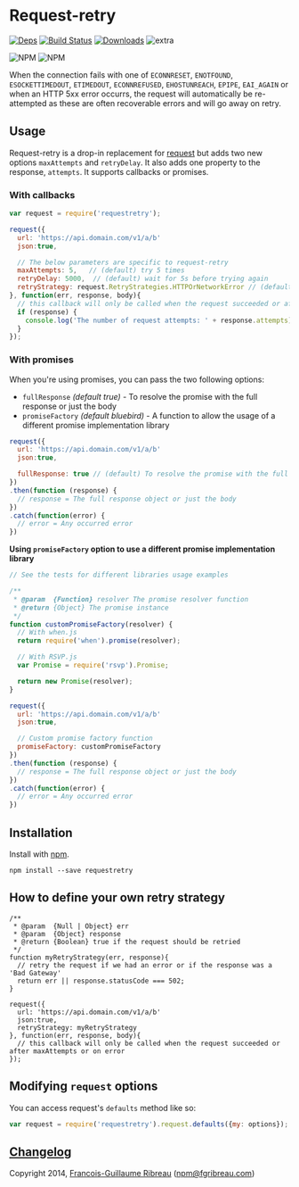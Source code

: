 # Request-retry 
[![Deps](https://david-dm.org/FGRibreau/node-request-retry.png)](https://david-dm.org/FGRibreau/node-request-retry) [![Build Status](https://drone.io/github.com/FGRibreau/node-request-retry/status.png)](https://drone.io/github.com/FGRibreau/node-request-retry/latest) [![Downloads](http://img.shields.io/npm/dm/requestretry.svg)](https://www.npmjs.com/package/requestretry) ![extra](https://img.shields.io/badge/actively%20maintained-yes-ff69b4.svg)

![NPM](https://nodei.co/npm/requestretry.png?downloadRank=true) ![NPM](https://nodei.co/npm-dl/requestretry.png?months=3&height=2)

When the connection fails with one of `ECONNRESET`, `ENOTFOUND`, `ESOCKETTIMEDOUT`, `ETIMEDOUT`, `ECONNREFUSED`, `EHOSTUNREACH`, `EPIPE`, `EAI_AGAIN` or when an HTTP 5xx error occurrs, the request will automatically be re-attempted as these are often recoverable errors and will go away on retry.

## Usage

Request-retry is a drop-in replacement for [request](https://github.com/mikeal/request) but adds two new options `maxAttempts` and `retryDelay`. It also adds one property to the response, `attempts`. It supports callbacks or promises.

### With callbacks

```javascript
var request = require('requestretry');

request({
  url: 'https://api.domain.com/v1/a/b'
  json:true,

  // The below parameters are specific to request-retry
  maxAttempts: 5,   // (default) try 5 times
  retryDelay: 5000,  // (default) wait for 5s before trying again
  retryStrategy: request.RetryStrategies.HTTPOrNetworkError // (default) retry on 5xx or network errors
}, function(err, response, body){
  // this callback will only be called when the request succeeded or after maxAttempts or on error
  if (response) {
    console.log('The number of request attempts: ' + response.attempts);
  }
});
```

### With promises

When you're using promises, you can pass the two following options:
- `fullResponse` _(default true)_ - To resolve the promise with the full response or just the body
- `promiseFactory` _(default bluebird)_ - A function to allow the usage of a different promise implementation library

```javascript
request({
  url: 'https://api.domain.com/v1/a/b'
  json:true,

  fullResponse: true // (default) To resolve the promise with the full response or just the body
})
.then(function (response) {
  // response = The full response object or just the body
})
.catch(function(error) {
  // error = Any occurred error
})
```

**Using `promiseFactory` option to use a different promise implementation library**

```javascript
// See the tests for different libraries usage examples

/**
 * @param  {Function} resolver The promise resolver function
 * @return {Object} The promise instance
 */
function customPromiseFactory(resolver) {
  // With when.js
  return require('when').promise(resolver);

  // With RSVP.js
  var Promise = require('rsvp').Promise;

  return new Promise(resolver);
}

request({
  url: 'https://api.domain.com/v1/a/b'
  json:true,

  // Custom promise factory function
  promiseFactory: customPromiseFactory
})
.then(function (response) {
  // response = The full response object or just the body
})
.catch(function(error) {
  // error = Any occurred error
})
```

## Installation

Install with [npm](https://npmjs.org/package/requestretry).

    npm install --save requestretry

## How to define your own retry strategy

```
/**
 * @param  {Null | Object} err
 * @param  {Object} response
 * @return {Boolean} true if the request should be retried
 */
function myRetryStrategy(err, response){
  // retry the request if we had an error or if the response was a 'Bad Gateway'
  return err || response.statusCode === 502;
}

request({
  url: 'https://api.domain.com/v1/a/b'
  json:true,
  retryStrategy: myRetryStrategy
}, function(err, response, body){
  // this callback will only be called when the request succeeded or after maxAttempts or on error
});
```

## Modifying `request` options
You can access request's `defaults` method like so:

```js
var request = require('requestretry').request.defaults({my: options});
```

## [Changelog](CHANGELOG.md)

Copyright 2014, [Francois-Guillaume Ribreau](http://fgribreau.com) (npm@fgribreau.com)
